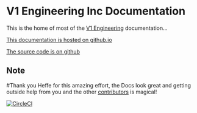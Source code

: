 V1 Engineering Inc Documentation
================================

This is the home of most of the [V1 Engineering](https://www.v1engineering.com/) documentation...

[This documentation is hosted on
github.io](https://docs.v1engineering.com)

[The source code is on github](https://github.com/V1EngineeringInc/V1EngineeringInc-Docs)

## Note 

#Thank you Heffe for this amazing effort, the Docs look great and getting outside help from you and the other [contributors](https://docs.v1engineering.com/#contributors) is magical! 

[![CircleCI](https://circleci.com/gh/V1EngineeringInc/V1EngineeringInc-Docs/tree/master.svg?style=svg)](https://circleci.com/gh/V1EngineeringInc/V1EngineeringInc-Docs/tree/master)
